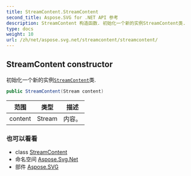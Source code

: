 ```yaml
---
title: StreamContent.StreamContent
second_title: Aspose.SVG for .NET API 参考
description: StreamContent 构造函数. 初始化一个新的实例StreamContent类.
type: docs
weight: 10
url: /zh/net/aspose.svg.net/streamcontent/streamcontent/
---
```

## StreamContent constructor

初始化一个新的实例[`StreamContent`](../)类.

```csharp
public StreamContent(Stream content)
```

| 范围 | 类型 | 描述 |
| --- | --- | --- |
| content | Stream | 内容。 |

### 也可以看看

* class [StreamContent](../)
* 命名空间 [Aspose.Svg.Net](../../streamcontent/)
* 部件 [Aspose.SVG](../../../)


